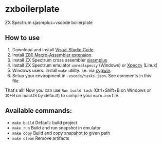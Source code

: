 # zxboilerplate

ZX Spectrum sjasmplus+vscode boilerplate

## How to use
1. Download and install [Visual Studio Code](https://code.visualstudio.com/Download).
2. Install [Z80 Macro-Assembler extension](https://marketplace.visualstudio.com/items?itemName=mborik.z80-macroasm).
4. Install ZX Spectrum cross assembler [sjasmplus](https://github.com/z00m128/sjasmplus)
5. Install ZX Spectrum emulator `unrealspeccy` (Windows) or [Xpeccy](https://github.com/samstyle/Xpeccy) (Linux)
6. Windows users: install `make` utility. I.e. via [cygwin](https://www.cygwin.com/).
7. Setup your enviropment in `.vscode/tasks.json`. See comments in this file.

That's all! Now you can use `Run build task` (Ctrl+Shift+B on Windows or ⌘+B on macOS by default) to compile your `main.asm` file.

## Available commands:
* `make build` Default: build project
* `make run`  Build and run snapshot in emulator
* `make copy` Build and copy snapshot to given path
* `make clean` Remove artifacts
